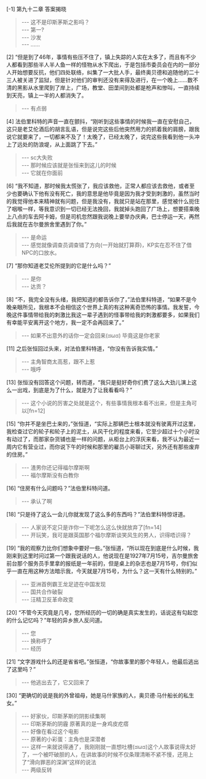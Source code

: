 
[-1] 第九十二章 答案揭晓
>--- 这不是印斯茅斯之影吗？<br>
>--- 第一?<br>
>--- 沙发<br>
>--- ……<br>

[2] “但是到了46年，事情有些压不住了，镇上失踪的人实在太多了，而且有不少人都看到那些半人半人鱼一样的怪物从水下爬出，于是包括市委员会在内的一部分人开始想要反抗，他们四处联络，纠集了一大批人手，最终奥贝德和追随他的二十三人被关进了监狱，但是针对他们的审判还没有来得及进行，在一个晚上……数不清的黑影从水里爬到了岸上，广场，教堂、田垄间到处都是枪声和惨叫，一直持续到天亮，镇上一半的人都消失了。
>--- 有点弱<br>

[4] 法伯里科特的声音一直在颤抖，“刚听到这些事情的时候我一直在安慰自己，这只是老艾伦酒后的胡言乱语，但是说完这些后他突然用力的抓着我的肩膀，跟我说它就要来了，一切都来不及了！太晚了，已经太晚了，说完这些我看到他一头冲上了远处的防浪堤，从上面跳了下去。”
>--- sc大失败<br>
>--- 那时候应该就是张恒来到这儿的时候<br>
>--- 它就在你面前<br>

[6] “我不知道，那时候我太慌张了，我应该救他，正常人都应该去救他，或者至少也要确认下他有没有死亡，我的意思是他毕竟是因为我才受到刺激的，虽然当时的我觉得他本来精神就有问题，但是我没有，我就只是站在那里，感觉被什么扼住了咽喉一样，等我意识到一切已经无法挽回，我就掉头跑回了广场上，想要搭乘晚上八点的车去阿卡姆，但是司机忽然跟我说晚上要举办庆典，巴士停运一天，再然后我就在吉尔曼旅舍里遇到了你。”
>--- 是命运<br>
>--- 感觉就像调查员调查错了方向(一开始就打算莽)，KP实在忍不住了借NPC的口放水。<br>

[7] “那你知道老艾伦所提到的它是什么吗？”
>--- 是你<br>
>--- 达贡？<br>

[8] “不，我完全没有头绪，我把知道的都告诉你了，”法伯里科特道，“如果不是今晚亲眼所见，我根本不会相信这个世界上真的有这种离奇恐怖的事情。我发誓，今晚这件事情带给我的刺激比我这一辈子遇到的怪事带给我的刺激都要多，如果我们有幸能平安离开这个地方，我一定不会再回来了。”
>--- 如果不出意外的话你一定会回来(ಡωಡ) 毕竟这是你老家<br>

[11] 之后张恒回过头来，对法伯里科特道，“你没有告诉我实情。”
>--- 主角智商太高惹，跟不上惹<br>
>--- 哦呼<br>

[13] 张恒没有回答这个问题，转而道，“我只是挺好奇你们费了这么大劲儿演上这么一出戏，到底是为了什么，就是为了让我看看吗？”
>--- 这个小说的厉害之处就是这个，有些事情我根本看不出来，但是主角可以[fn=12]<br>

[15] “你并不是坐巴士来的，”张恒道，“实际上那辆巴士根本就没有驶离开过这里，我检查过它的轮子和轮子上的泥土，从风干化的程度来看，它至少超过十个小时没有动过了，而那家杂货铺也是一样的问题，从柜台上的浮灰来看，我不认为最近一周内它有营业过，而你说下午的时候和那里的雇员小哥聊过天，另外还有那些废弃的住房。”
>--- 渣男你还记得福尔摩斯啊<br>
>--- 福尔摩斯没有白教你<br>

[16] “住房有什么问题吗？”法伯里科特问道。
>--- 承认了啊<br>

[18] “只是待了这么一会儿你就发现了这么多的东西吗？”法伯里科特惊讶道。
>--- 人家说不定只是诈你一下呢怎么这么快就放弃了[fn=14]<br>
>--- 开玩笑，我可是跟英国那个福尔摩斯谈笑风生的男人，识得唔识得？<br>

[19] “我的观察力比你们想象中要好一些。”张恒道，“所以现在到底是什么时候，我刚来到这里时问过第一个跟我说话的人，他说现在是1927年7月15号，吉尔曼旅舍前台那个服务员手里拿的报纸是一年前的，但是桌上的杂志也是7月15号，你们似乎一直在用这种方法暗示我，今天就是7月15号，为什么？这一天有什么特别的。”
>--- 亚洲首例霸王龙足迹在中国发现<br>
>--- 国共合作破裂<br>
>--- 汪精卫反革命政变<br>

[20] “不管今天究竟是几号，您所经历的一切的确是真实发生的，话说这有勾起您的什么记忆吗？”年轻的异乡旅人反问道。
>--- 您<br>
>--- 换称呼了<br>
>--- 经历<br>

[21] “文字游戏什么的还是省省吧。”张恒道，“你故事里的那个年轻人，他最后逃出了这里吗？”
>--- 他逃出去了，它又回来了<br>

[30] “更确切的说是我的外曾祖母，她是马什家族的人，奥贝德·马什船长的私生女。”
>--- 好家伙，印斯茅斯的阴影续集啊<br>
>--- 印斯茅斯的阴霾
原著真的是一身鸡皮疙瘩<br>
>--- 好像在看过这个电影<br>
>--- 原著的小彩蛋：主角也是深潜者<br>
>--- 这样一来就说得通了，我刚刚就一直想吐槽(ಡωಡ)这个人故事说得太好了，一个被吓破胆的人，在讲故事的时候不仅条理清晰不紧不慢，还用上了“滑向罪恶的深渊”这样的说法<br>
>--- 两级反转<br>
